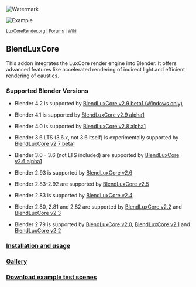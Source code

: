 ![Watermark](https://github.com/LuxCoreRender/BlendLuxCore/blob/master/luxcorerender-logo_orange_grey-shiny.png)

![Example](https://github.com/LuxCoreRender/BlendLuxCore/blob/master/luxcorerender_caustics_scene.jpg)

<sup> [LuxCoreRender.org](https://luxcorerender.org/) | [Forums](https://forums.luxcorerender.org/) | [Wiki](http://wiki.luxcorerender.org/LuxCoreRender_Wiki) </sup>

## BlendLuxCore

This addon integrates the LuxCore render engine into Blender. It offers advanced features like accelerated rendering of indirect light and efficient rendering of caustics.

### Supported Blender Versions

* Blender 4.2 is supported by [BlendLuxCore v2.9 beta1 (Windows only)](https://github.com/LuxCoreRender/BlendLuxCore/releases/tag/blendluxcore_v2.9beta1)

* Blender 4.1 is supported by [BlendLuxCore v2.9 alpha1](https://github.com/LuxCoreRender/BlendLuxCore/releases/tag/blendluxcore_v2.9alpha1)

* Blender 4.0 is supported by [BlendLuxCore v2.8 alpha1](https://github.com/LuxCoreRender/BlendLuxCore/releases/tag/blendluxcore_v2.8alpha1)

* Blender 3.6 LTS (3.6.x, not 3.6 itself) is experimentally supported by [BlendLuxCore v2.7 beta1](https://github.com/LuxCoreRender/BlendLuxCore/releases/tag/blendluxcore_v2.7beta1)

* Blender 3.0 - 3.6 (not LTS included) are supported by [BlendLuxCore v2.6 alpha1](https://github.com/LuxCoreRender/BlendLuxCore/releases/tag/blendluxcore_v2.6alpha1)

* Blender 2.93 is supported by [BlendLuxCore v2.6](https://github.com/LuxCoreRender/BlendLuxCore/releases/tag/blendluxcore_v2.6)

* Blender 2.83-2.92 are supported by [BlendLuxCore v2.5](https://github.com/LuxCoreRender/BlendLuxCore/releases/tag/blendluxcore_v2.5)

* Blender 2.83 is supported by [BlendLuxCore v2.4](https://github.com/LuxCoreRender/BlendLuxCore/releases/tag/blendluxcore_v2.4)

* Blender 2.80, 2.81 and 2.82 are supported by [BlendLuxCore v2.2](https://github.com/LuxCoreRender/BlendLuxCore/releases/tag/blendluxcore_v2.2) and [BlendLuxCore v2.3](https://github.com/LuxCoreRender/BlendLuxCore/releases/tag/blendluxcore_v2.3)
 
* Blender 2.79 is supported by [BlendLuxCore v2.0](https://github.com/LuxCoreRender/BlendLuxCore/releases/tag/blendluxcore_v2.0), [BlendLuxCore v2.1](https://github.com/LuxCoreRender/BlendLuxCore/releases/tag/blendluxcore_v2.1) and [BlendLuxCore v2.2](https://github.com/LuxCoreRender/BlendLuxCore/releases/tag/blendluxcore_v2.2)

### [Installation and usage](https://wiki.luxcorerender.org/Category:BlendLuxCore)

### [Gallery](https://luxcorerender.org/gallery/)  

### [Download example test scenes](https://luxcorerender.org/example-scenes/)

